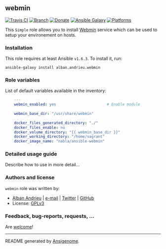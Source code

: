 ## webmin

[![Travis CI](http://img.shields.io/travis/AlbanAndrieu/ansible-webmin.svg?style=flat)](http://travis-ci.org/AlbanAndrieu/ansible-webmin) [![Branch](http://img.shields.io/github/tag/AlbanAndrieu/ansible-webmin.svg?style=flat-square)](https://github.com/AlbanAndrieu/ansible-webmin/tree/master) [![Donate](https://img.shields.io/gratipay/AlbanAndrieu.svg?style=flat)](https://www.gratipay.com/AlbanAndrieu)  [![Ansible Galaxy](http://img.shields.io/badge/galaxy-alban.andrieu.webmin-blue.svg?style=flat)](https://galaxy.ansible.com/list#/roles/1173) [![Platforms](http://img.shields.io/badge/platforms-ubuntu-lightgrey.svg?style=flat)](#)

This ``Simple`` role allows you to install [Webmin](http://www.webmin.com) service
which can be used to setup your environement on hosts.

### Installation

This role requires at least Ansible `v1.6.3`. To install it, run:

    ansible-galaxy install alban.andrieu.webmin



### Role variables

List of default variables available in the inventory:

```yaml
    ---
    webmin_enabled: yes                       # Enable module
    
    webmin_base_dir: "/usr/share/webmin"
    
    docker_files_generated_directory: "./"
    docker_files_enable: no
    docker_volume_directory: "{{ webmin_base_dir }}"
    docker_working_directory: "/home/vagrant"
    docker_image_name: "nabla/ansible-webmin"
```


### Detailed usage guide

Describe how to use in more detail...


### Authors and license

`webmin` role was written by:
- [Alban Andrieu](fr.linkedin.com/in/nabla/) | [e-mail](mailto:alban.andrieu@free.fr) | [Twitter](https://twitter.com/AlbanAndrieu) | [GitHub](https://github.com/AlbanAndrieu)
- License: [GPLv3](https://tldrlegal.com/license/gnu-general-public-license-v3-%28gpl-3%29)

### Feedback, bug-reports, requests, ...

Are [welcome](https://github.com/AlbanAndrieu/ansible-webmin/issues)!

***

README generated by [Ansigenome](https://github.com/nickjj/ansigenome/).
